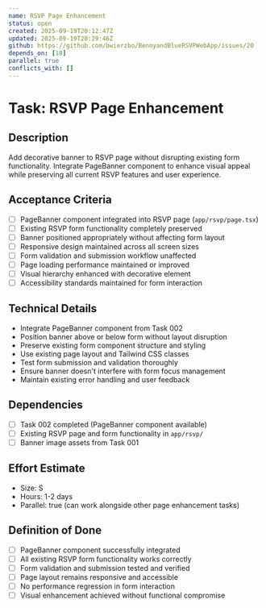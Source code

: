 ```yaml
---
name: RSVP Page Enhancement
status: open
created: 2025-09-19T20:12:47Z
updated: 2025-09-19T20:29:46Z
github: https://github.com/bwierzbo/BennyandBlueRSVPWebApp/issues/20
depends_on: [18]
parallel: true
conflicts_with: []
---
```


# Task: RSVP Page Enhancement

## Description
Add decorative banner to RSVP page without disrupting existing form functionality. Integrate PageBanner component to enhance visual appeal while preserving all current RSVP features and user experience.

## Acceptance Criteria
- [ ] PageBanner component integrated into RSVP page (`app/rsvp/page.tsx`)
- [ ] Existing RSVP form functionality completely preserved
- [ ] Banner positioned appropriately without affecting form layout
- [ ] Responsive design maintained across all screen sizes
- [ ] Form validation and submission workflow unaffected
- [ ] Page loading performance maintained or improved
- [ ] Visual hierarchy enhanced with decorative element
- [ ] Accessibility standards maintained for form interaction

## Technical Details
- Integrate PageBanner component from Task 002
- Position banner above or below form without layout disruption
- Preserve existing form component structure and styling
- Use existing page layout and Tailwind CSS classes
- Test form submission and validation thoroughly
- Ensure banner doesn't interfere with form focus management
- Maintain existing error handling and user feedback

## Dependencies
- [ ] Task 002 completed (PageBanner component available)
- [ ] Existing RSVP page and form functionality in `app/rsvp/`
- [ ] Banner image assets from Task 001

## Effort Estimate
- Size: S
- Hours: 1-2 days
- Parallel: true (can work alongside other page enhancement tasks)

## Definition of Done
- [ ] PageBanner component successfully integrated
- [ ] All existing RSVP form functionality works correctly
- [ ] Form validation and submission tested and verified
- [ ] Page layout remains responsive and accessible
- [ ] No performance regression in form interaction
- [ ] Visual enhancement achieved without functional compromise
